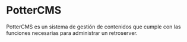 # PotterCMS
PotterCMS es un sistema de gestión de contenidos que cumple con las funciones necesarias para administrar un retroserver.

